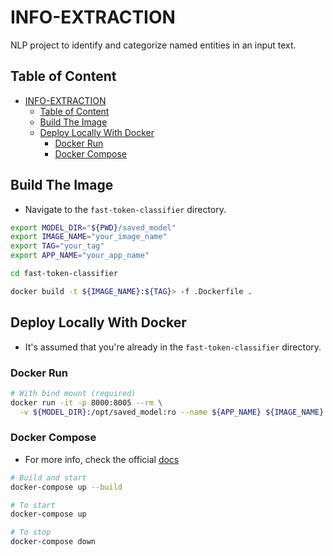 # INFO-EXTRACTION

NLP project to identify and categorize named entities in an input text.

## Table of Content

- [INFO-EXTRACTION](#info-extraction)
  - [Table of Content](#table-of-content)
  - [Build The Image](#build-the-image)
  - [Deploy Locally With Docker](#deploy-locally-with-docker)
    - [Docker Run](#docker-run)
    - [Docker Compose](#docker-compose)

## Build The Image

- Navigate to the `fast-token-classifier` directory.

```sh
export MODEL_DIR="${PWD}/saved_model"
export IMAGE_NAME="your_image_name"
export TAG="your_tag"
export APP_NAME="your_app_name"

cd fast-token-classifier

docker build -t ${IMAGE_NAME}:${TAG}> -f .Dockerfile .
```

## Deploy Locally With Docker

- It's assumed that you're already in the `fast-token-classifier` directory.

### Docker Run

```sh
# With bind mount (required)
docker run -it -p 8000:8005 --rm \
  -v ${MODEL_DIR}:/opt/saved_model:ro --name ${APP_NAME} ${IMAGE_NAME}:${TAG}
```

### Docker Compose

- For more info, check the official [docs](https://docs.docker.com/compose/gettingstarted/)

```sh
# Build and start
docker-compose up --build

# To start
docker-compose up

# To stop
docker-compose down
```
